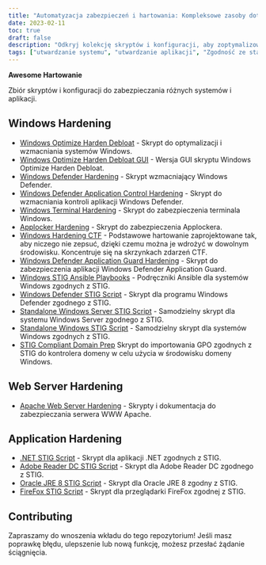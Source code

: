 ```yaml
---
title: "Automatyzacja zabezpieczeń i hartowania: Kompleksowe zasoby dotyczące zabezpieczeń"
date: 2023-02-11
toc: true
draft: false
description: "Odkryj kolekcję skryptów i konfiguracji, aby zoptymalizować i wzmocnić swoje systemy, czyniąc je zgodnymi z STIG i odpornymi na włamania."
tags: ["utwardzanie systemu", "utwardzanie aplikacji", "Zgodność ze standardem STIG", "Optymalizacja systemu Windows", "Wzmocnienie Windows Defender", "Wzmocnienie serwera WWW Apache", "Skrypt .NET STIG", "Skrypt Adobe Reader DC STIG", "Skrypt STIG dla przeglądarki Firefox", "Simeononsecurity", "cyberbezpieczeństwo", "automatyzacja", "bezpieczeństwo sieci", "Bezpieczeństwo IT", "bezpieczeństwo systemu", "bezpieczeństwo komputerowe", "wzmocnienie zabezpieczeń", "automatyzacja zabezpieczeń", "Hartowanie systemu Windows", "Wzmocnienie serwera WWW"]
---
```


**Awesome Hartowanie**

Zbiór skryptów i konfiguracji do zabezpieczania różnych systemów i aplikacji.

## Windows Hardening

- [Windows Optimize Harden Debloat](https://github.com/simeononsecurity/Windows-Optimize-Harden-Debloat) - Skrypt do optymalizacji i wzmacniania systemów Windows.
- [Windows Optimize Harden Debloat GUI](https://github.com/simeononsecurity/Windows-Optimize-Harden-Debloat-GUI) - Wersja GUI skryptu Windows Optimize Harden Debloat.
- [Windows Defender Hardening](https://github.com/simeononsecurity/Windows-Defender-Hardening) - Skrypt wzmacniający Windows Defender.
- [Windows Defender Application Control Hardening](https://github.com/simeononsecurity/Windows-Defender-Application-Control-Hardening) - Skrypt do wzmacniania kontroli aplikacji Windows Defender.
- [Windows Terminal Hardening](https://github.com/simeononsecurity/Windows-Terminal-Hardening) - Skrypt do zabezpieczenia terminala Windows.
- [Applocker Hardening](https://github.com/simeononsecurity/Applocker-Hardening) - Skrypt do zabezpieczenia Applockera.
- [Windows Hardening CTF](https://github.com/simeononsecurity/Windows-Hardening-CTF) - Podstawowe hartowanie zaprojektowane tak, aby niczego nie zepsuć, dzięki czemu można je wdrożyć w dowolnym środowisku. Koncentruje się na skrzynkach zdarzeń CTF.
- [Windows Defender Application Guard Hardening](https://github.com/simeononsecurity/Windows-Defender-Application-Guard-Hardening) - Skrypt do zabezpieczenia aplikacji Windows Defender Application Guard.
- [Windows STIG Ansible Playbooks](https://github.com/simeononsecurity/Windows_STIG_Ansible) - Podręczniki Ansible dla systemów Windows zgodnych z STIG.
- [Windows Defender STIG Script](https://github.com/simeononsecurity/Windows-Defender-STIG-Script) - Skrypt dla programu Windows Defender zgodnego z STIG.
- [Standalone Windows Server STIG Script](https://github.com/simeononsecurity/Standalone-Windows-Server-STIG-Script) - Samodzielny skrypt dla systemu Windows Server zgodnego z STIG.
- [Standalone Windows STIG Script](https://github.com/simeononsecurity/Standalone-Windows-STIG-Script) - Samodzielny skrypt dla systemów Windows zgodnych z STIG.
- [STIG Compliant Domain Prep](https://github.com/simeononsecurity/STIG-Compliant-Domain-Prep) Skrypt do importowania GPO zgodnych z STIG do kontrolera domeny w celu użycia w środowisku domeny Windows.

## Web Server Hardening
- [Apache Web Server Hardening](https://github.com/simeononsecurity/Apache-Web-Server-Hardening) - Skrypty i dokumentacja do zabezpieczania serwera WWW Apache.

## Application Hardening
- [.NET STIG Script](https://github.com/simeononsecurity/.NET-STIG-Script) - Skrypt dla aplikacji .NET zgodnych z STIG.
- [Adobe Reader DC STIG Script](https://github.com/simeononsecurity/Adobe-Reader-DC-STIG-Script) - Skrypt dla Adobe Reader DC zgodnego z STIG.
- [Oracle JRE 8 STIG Script](https://github.com/simeononsecurity/Oracle-JRE-8-STIG-Script) - Skrypt dla Oracle JRE 8 zgodny z STIG.
- [FireFox STIG Script](https://github.com/simeononsecurity/FireFox-STIG-Script) - Skrypt dla przeglądarki FireFox zgodnej z STIG.

## Contributing

Zapraszamy do wnoszenia wkładu do tego repozytorium! Jeśli masz poprawkę błędu, ulepszenie lub nową funkcję, możesz przesłać żądanie ściągnięcia.
